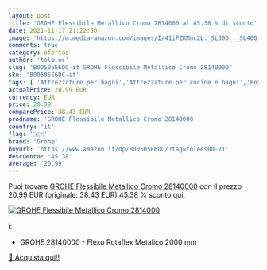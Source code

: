 ```yaml
---
layout: post
title: 'GROHE Flessibile Metallico Cromo 2814000 al 45.38 % di sconto'
date: 2021-11-17 21:22:50
image: 'https://m.media-amazon.com/images/I/41iPZKMnc2L._SL500_._SL400_.jpg'
comments: true
category: ofertas
author: 'tole.es'
slug: 'B00505E6DC-it GROHE Flessibile Metallico Cromo 28140000'
sku: 'B00505E6DC-it'
tags: [ 'Attrezzature per bagni','Attrezzature per cucine e bagni','Box doccia','Docce e componenti doccia','Fai da te','grohe', ]
actualPrice: 20.99 EUR
currency: EUR
price: 20.99
comparePrice: 38.43 EUR
prodname: 'GROHE Flessibile Metallico Cromo 28140000'
country: 'it'
flag: '🇮🇹'
brand: 'Grohe'
buyurl: 'https://www.amazon.it/dp/B00505E6DC/?tag=tolees00-21'
descuento: '45.38'
average: '20.99'
---
```


Puoi trovare [GROHE Flessibile Metallico Cromo 28140000](https://www.amazon.it/dp/B00505E6DC/?tag=tolees00-21) con il prezzo 20.99 EUR (originale: 38.43 EUR) 45.38 % sconto qui:

[![GROHE Flessibile Metallico Cromo 2814000](https://m.media-amazon.com/images/I/41iPZKMnc2L._SL500_._SL400_.jpg)](https://www.amazon.it/dp/B00505E6DC/?tag=tolees00-21)

ℹ️:

- GROHE 28140000 - Flexo Rotaflex Metalico 2000 mm

[🛒 Acquista qui!!](https://www.amazon.it/dp/B00505E6DC/?tag=tolees00-21)
